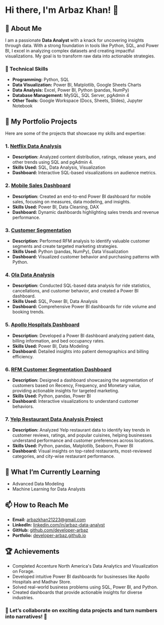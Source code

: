# Hi there, I'm Arbaz Khan! 👋

## 🌟 About Me
I am a passionate **Data Analyst** with a knack for uncovering insights through data. With a strong foundation in tools like Python, SQL, and Power BI, I excel in analyzing complex datasets and creating impactful visualizations. My goal is to transform raw data into actionable strategies.

### 🔧 Technical Skills
- **Programming:** Python, SQL
- **Data Visualization:** Power BI, Matplotlib, Google Sheets Charts
- **Data Analysis:** Excel, Power BI, Python (pandas, NumPy)
- **Database Management:** MySQL, SQL Server, pgAdmin 4
- **Other Tools:** Google Workspace (Docs, Sheets, Slides), Jupyter Notebook
  
## 💼 My Portfolio Projects
Here are some of the projects that showcase my skills and expertise:

### 1. [Netflix Data Analysis](https://github.com/developer-arbaz/netflix_sql_project.git)
- **Description:** Analyzed content distribution, ratings, release years, and other trends using SQL and pgAdmin 4.
- **Skills Used:** SQL, Data Analysis, Visualization
- **Dashboard:** Interactive SQL-based visualizations on audience metrics.

### 2. [Mobile Sales Dashboard](https://github.com/developer-arbaz/mobile-sales-dashboard)
- **Description:** Created an end-to-end Power BI dashboard for mobile sales, focusing on measures, data modeling, and insights.
- **Skills Used:** Power BI, Data Cleaning, DAX
- **Dashboard:** Dynamic dashboards highlighting sales trends and revenue performance.

### 3. [Customer Segmentation](https://github.com/developer-arbaz/Customer-Segmentation--RFM_Analysis_Python.git)
- **Description:** Performed RFM analysis to identify valuable customer segments and create targeted marketing strategies.
- **Skills Used:** Python (pandas, NumPy), Data Visualization
- **Dashboard:** Visualized customer behavior and purchasing patterns with Python.

### 4. [Ola Data Analysis](https://github.com/developer-arbaz/ola-analysis)
- **Description:** Conducted SQL-based data analysis for ride statistics, cancellations, and customer behavior, and created a Power BI dashboard.
- **Skills Used:** SQL, Power BI, Data Analysis
- **Dashboard:** Comprehensive Power BI dashboards for ride volume and booking trends.

### 5. [Apollo Hospitals Dashboard](https://github.com/developer-arbaz/Apollo_Hospitals-Deshboard.git)
- **Description:** Developed a Power BI dashboard analyzing patient data, billing information, and bed occupancy rates.
- **Skills Used:** Power BI, Data Modeling
- **Dashboard:** Detailed insights into patient demographics and billing efficiency.

### 6. [RFM Customer Segmentation Dashboard](https://github.com/developer-arbaz/rfm-dashboard)
- **Description:** Designed a dashboard showcasing the segmentation of customers based on Recency, Frequency, and Monetary value, providing actionable insights for targeted marketing.
- **Skills Used:** Python, pandas, Power BI
- **Dashboard:** Interactive visualizations to understand customer behaviors.

### 7. [Yelp Restaurant Data Analysis Project](https://github.com/developer-arbaz/Yelp-Restaurant-Data-Analysis-Project.git)
- **Description:** Analyzed Yelp restaurant data to identify key trends in customer reviews, ratings, and popular cuisines, helping businesses understand performance and customer preferences across locations.
- **Skills Used:** Python, pandas, Matplotlib, Seaborn, Power BI
- **Dashboard:** Visual insights on top-rated restaurants, most-reviewed categories, and city-wise restaurant performance.
## 🌱 What I’m Currently Learning
- Advanced Data Modeling
- Machine Learning for Data Analysts

## 📫 How to Reach Me
- **Email:** [arbazkhan21223@gmail.com](mailto:arbazkhan21223@gmail.com)
- **LinkedIn:** [linkedin.com/in/arbaz-data-analyst](https://www.linkedin.com/in/arbaz-data-analyst/)
- **GitHub:** [github.com/developer-arbaz](https://github.com/developer-arbaz)
- **Portfolio:** [developer-arbaz.github.io](https://developer-arbaz.github.io/developerarbaz.github.io/)

## 🏆 Achievements
- Completed Accenture North America's Data Analytics and Visualization on Forage.
- Developed intuitive Power BI dashboards for businesses like Apollo Hospitals and Madhav Store.
- Solved real-world business problems using SQL, Power BI, and Python.
- Created dashboards that provide actionable insights for diverse industries.

### 🌟 Let’s collaborate on exciting data projects and turn numbers into narratives! 🚀
